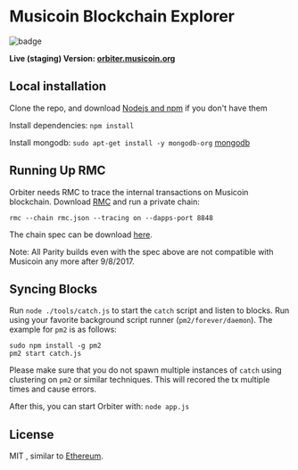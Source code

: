 # Musicoin Blockchain Explorer

![badge](https://img.shields.io/badge/License-MIT-blue.svg)

**Live (staging) Version: [orbiter.musicoin.org](https://orbiter.musicoin.org)**

## Local installation

Clone the repo, and download [Nodejs and npm](https://docs.npmjs.com/getting-started/installing-node "Nodejs install") if you don't have them

Install dependencies: `npm install`

Install mongodb: `sudo apt-get install -y mongodb-org` [mongodb](https://docs.mongodb.com/manual/tutorial/install-mongodb-on-ubuntu/)

## Running Up RMC

Orbiter needs RMC to trace the internal transactions on Musicoin blockchain. Download [RMC](https://github.com/immartian/rmc/releases/tag/V0.1.0) and run a private chain:

`rmc --chain rmc.json --tracing on --dapps-port 8848`

The chain spec can be download [here]( https://github.com/immartian/rmc/releases/download/V0.1.0/rmc.json).

Note: All Parity builds even with the spec above are not compatible with Musicoin any more after 9/8/2017.  

## Syncing Blocks

Run `node ./tools/catch.js` to start the `catch` script and listen to blocks. Run using your favorite background script runner (`pm2/forever/daemon`). The example for `pm2` is as follows:

```
sudo npm install -g pm2
pm2 start catch.js
```

Please make sure that you do not spawn multiple instances of `catch` using clustering on `pm2` or similar techniques. This will recored the tx multiple times and cause errors.

After this, you can start Orbiter with: `node app.js`

## License

MIT , similar to [Ethereum](http://github.com/ethereumproject/explorer).
